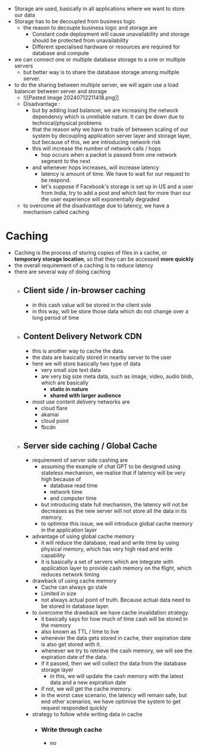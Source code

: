 - Storage are used, basically in all applications where we want to store our data
- Storage has to be decoupled from business logic
	- the reason to decouple business logic and storage are
		- Constant code deployment  will cause unavailability and storage should be protected from unavailability
		- Different specialised hardware or resources are required for database and compute
- we can connect one or multiple database storage to a one or multiple servers
	- but better way is to share the database storage among multiple server.
- to do the sharing between multiple server, we will again use a load balancer between server and  storage
	- ![[Pasted image 20240712211418.png]]
	- Disadvantage :
		- but by adding load balancer, we are increasing the network dependency which is unreliable nature. It can be down due to technical/physical problems
		- that the reason why we have to trade of between scaling of our system by decoupling application server layer and storage layer, but because of this, we are introducing network risk
		- this will increase the number of network calls / hops
			- hop occurs when a packet is passed from one network segment to the next
		- and whenever hops increases, will increase latency
			- latency is amount of time. We have to wait for our request to be respond.
			- let's suppose if Facebook's storage is set up in US and a user from India, try to add a post and which last for more than our the user experience will exponentially degraded
	- to overcome all the disadvantage due to latency, we have a mechanism called caching

# Caching
- Caching is the process of storing copies of files in a cache, or **temporary storage location**, so that they can be accessed **more quickly**
- the overall requirement of a caching is to reduce latency
- there are several way of doing caching
	- ## Client side /  in-browser caching
		- in this cash value will be stored in the client side
		- in this way, will be store those data which do not change over a long period of time
	- ## Content Delivery Network CDN 
		- this is another way to cache the data.
		- the data are basically stored in nearby server to the user
		- here we will store basically two type of data
			- very small size text data
			- are very big size meta data, such as image, video, audio blob, which are basically 
				- **static in nature** 
				- **shared with larger audience**
		- most use content delivery networks are
			- cloud flare
			- akamai
			- cloud point
			- fbcdn
	- ## Server side caching / Global Cache
		- requirement of server side cashing are
			- assuming the example of chat GPT to be designed using stateless mechanism, we realise that if latency will be very high because of
				- database read time
				- network time
				- and computer time
			- but introducing state full mechanism, the latency will not be decreases as the new server will not store all the data in its memory.
			- to optimise this issue, we will introduce global cache memory in the application layer
		- advantage of using global cache memory
			- it will reduce the database, read and write time by using physical memory, which has very high read and write capability
			- it is basically a set of servers which are integrate with application layer to provide cash memory on the flight, which reduces network timing
		- drawback of using cache memory
			- Cache can always go stale
			- Limited in size
			- not always actual point of truth. Because actual data need to be stored in database layer.
		- to overcome the drawback we have cache invalidation strategy.
			- it basically says for how much of time cash will be stored in the memory
			- also known as TTL / time to live
			- whenever the data gets stored in cache, their expiration date is also get stored with it.
			- whenever we try to retrieve the cash memory, we will see the expiration date of the data.
			- if it passed, then we will collect the data from the database storage layer
				- in this, we will update the cash memory with the latest data and a new expiration date
			- if not, we will get the cache memory.
			- in the worst case scenario, the latency will remain safe, but end other scenarios, we have optimise the system to get request responded quickly
		- strategy to follow while writing data in cache
			- ### Write through cache
				- no